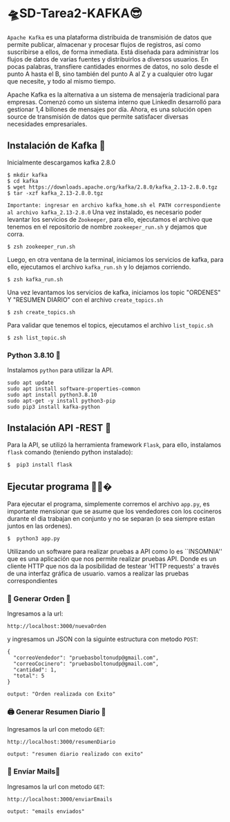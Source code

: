 # 🛸SD-Tarea2-KAFKA😎

`Apache Kafka` es una plataforma distribuida de transmisión de datos que permite publicar, almacenar y procesar flujos de registros, así como suscribirse a ellos, de forma inmediata. Está diseñada para administrar los flujos de datos de varias fuentes y distribuirlos a diversos usuarios. En pocas palabras, transfiere cantidades enormes de datos, no solo desde el punto A hasta el B, sino también del punto A al Z y a cualquier otro lugar que necesite, y todo al mismo tiempo.

Apache Kafka es la alternativa a un sistema de mensajería tradicional para empresas. Comenzó como un sistema interno que LinkedIn desarrolló para gestionar 1,4 billones de mensajes por día. Ahora, es una solución open source de transmisión de datos que permite satisfacer diversas necesidades empresariales.


## Instalación de Kafka 🛫
Inicialmente descargamos kafka 2.8.0

<!--sec data-title="Prompt: OS X and Linux" data-id="OSX_Linux_prompt" data-collapse=true ces-->

    $ mkdir kafka
    $ cd kafka
    $ wget https://downloads.apache.org/kafka/2.8.0/kafka_2.13-2.8.0.tgz
    $ tar -xzf kafka_2.13-2.8.0.tgz
    
<!--endsec-->
`Importante: ingresar en archivo kafka_home.sh el PATH correspondiente al archivo kafka_2.13-2.8.0`
Una vez instalado, es necesario poder levantar los servicios de `Zookeeper`, para ello, ejecutamos el archivo que tenemos en el repositorio de nombre `zookeeper_run.sh` y dejamos que corra.

<!--sec data-title="Prompt: OS X and Linux" data-id="OSX_Linux_prompt" data-collapse=true ces-->

    $ zsh zookeeper_run.sh
<!--endsec-->

Luego, en otra ventana de la terminal, iniciamos los servicios de kafka, para ello, ejecutamos el archivo `kafka_run.sh` y lo dejamos corriendo.
<!--sec data-title="Prompt: OS X and Linux" data-id="OSX_Linux_prompt" data-collapse=true ces-->
    $ zsh kafka_run.sh
<!--endsec-->

Una vez levantamos los servicios de kafka, iniciamos los topic "ORDENES" Y "RESUMEN DIARIO" con el archivo `create_topics.sh`
<!--sec data-title="Prompt: OS X and Linux" data-id="OSX_Linux_prompt" data-collapse=true ces-->
    $ zsh create_topics.sh
<!--endsec-->
Para validar que tenemos el topics, ejecutamos el archivo `list_topic.sh`
<!--sec data-title="Prompt: OS X and Linux" data-id="OSX_Linux_prompt" data-collapse=true ces-->
    $ zsh list_topic.sh
<!--endsec-->

### Python 3.8.10 🐍
Instalamos `python` para utilizar la API.
```
sudo apt update
sudo apt install software-properties-common
sudo apt install python3.8.10
sudo apt-get -y install python3-pip
sudo pip3 install kafka-python
```

## Instalación API -REST 💅
Para la API, se utilizó la herramienta framework `Flask`, para ello, instalamos `flask` comando (teniendo python instalado):

<!--sec data-title="Prompt: OS X and Linux" data-id="OSX_Linux_prompt" data-collapse=true ces-->
    $  pip3 install flask
<!--endsec-->

## Ejecutar programa 🥵🥵�
Para ejecutar el programa, simplemente corremos el archivo `app.py`, es importante mensionar que se asume que los vendedores con los cocineros durante el dia trabajan en conjunto y no se separan (o sea siempre estan juntos en las ordenes).
<!--sec data-title="Prompt: OS X and Linux" data-id="OSX_Linux_prompt" data-collapse=true ces-->
    $  python3 app.py
<!--endsec-->

Utilizando un software para realizar pruebas a API como lo es ``INSOMNIA'' que es una aplicación que nos permite realizar pruebas API. Donde es un cliente HTTP que nos da la posibilidad de testear 'HTTP requests' a través de una interfaz gráfica de usuario. vamos a realizar las pruebas correspondientes
### 📃 Generar Orden 📃
Ingresamos a la url:
```
http://localhost:3000/nuevaOrden
```
y ingresamos un JSON con la siguinte estructura con metodo `POST`:
```
{
  "correoVendedor": "pruebasboltonudp@gmail.com",
  "correoCocinero": "pruebasboltonudp@gmail.com",
  "cantidad": 1,
  "total": 5
}
```
`output: "Orden realizada con Exito" `


### 🖨 Generar Resumen Diario 📓
Ingresamos la url con metodo `GET`:
```
http://localhost:3000/resumenDiario
```
`output: "resumen diario realizado con exito" `


### 💸 Envíar Mails📩
Ingresamos la url con metodo `GET`:
```
http://localhost:3000/enviarEmails
```
`output: "emails enviados" `


